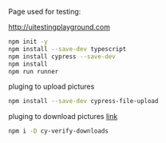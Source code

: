 Page used for testing:

http://uitestingplayground.com


```bash
npm init -y
npm install --save-dev typescript
npm install cypress --save-dev
npm install
npm run runner
```

pluging to upload pictures

```bash
npm install --save-dev cypress-file-upload
```

pluging to download pictures [link](https://www.npmjs.com/package/cy-verify-downloads)

```bash
npm i -D cy-verify-downloads
```